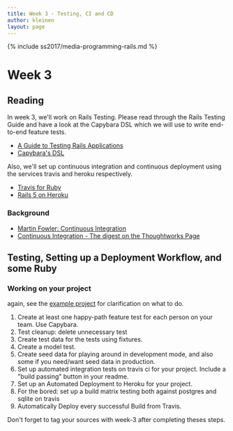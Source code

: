 ```yaml
---
title: Week 3 - Testing, CI and CD
author: kleinen
layout: page
---
```

{% include ss2017/media-programming-rails.md %}

# Week 3

## Reading

In week 3, we'll work on Rails Testing. Please read through the Rails Testing
Guide and have a look at the Capybara DSL which we will use to write end-to-end feature
tests.
* [A Guide to Testing Rails Applications](http://guides.rubyonrails.org/testing.html)
* [Capybara's DSL](https://github.com/jnicklas/capybara#the-dsl)

Also, we'll set up continuous integration and continuous deployment using the services travis and heroku respectively.
* [Travis for Ruby](https://docs.travis-ci.com/user/languages/ruby/)
* [Rails 5 on Heroku](https://devcenter.heroku.com/articles/getting-started-with-rails5)

### Background
* [Martin Fowler: Continuous Integration](https://martinfowler.com/articles/continuousIntegration.html)
* [Continuous Integration - The digest on the Thoughtworks Page](https://www.thoughtworks.com/continuous-integration)

## Testing, Setting up a Deployment Workflow, and some Ruby

### Working on your project

again, see the [example project](../../example-project/week-3) for clarification on what to do.

1. Create at least one happy-path feature test for each person on your team. Use Capybara.
2. Test cleanup: delete unnecessary test
3. Create test data for the tests using fixtures.
4. Create a model test.
5. Create seed data for playing around in development mode, and also some if you need/want seed data in production.
6. Set up automated integration tests on travis ci for your project. Include a "build passing" button in your readme.
7. Set up an Automated Deployment to Heroku for your project.
8. For the bored: set up a build matrix testing both against postgres and sqlite on travis
9. Automatically Deploy every successful Build from Travis.


Don't forget to tag your sources with week-3 after completing theses steps.
